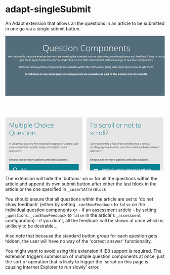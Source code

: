 adapt-singleSubmit
================

An Adapt extension that allows all the questions in an article to be submitted in one go via a single submit button.

<img src="demo.gif" alt="Single Submit in action"/>

The extension will hide the 'buttons' `<div>` for all the questions within the article and append its own submit button after either the last block in the article or the one specified in `_insertAfterBlock`

You should ensure that all questions within the article are set to 'do not show feedback' (either by setting `_canShowFeedback` to `false` on the individual question components or - if an assessment article - by setting `_questions._canShowFeedback` to `false` in the article's `_assessment` configuration) - if you don't, all the feedback will be shown at once which is unlikely to be desirable...

Also note that because the standard button group for each question gets hidden, the user will have no way of the 'correct answer' functionality.

You might want to avoid using this extension if IE8 support is required. The extension triggers submission of multiple question components at once, just the sort of operation that is likely to trigger the 'script on this page is causing Internet Explorer to run slowly' error. 